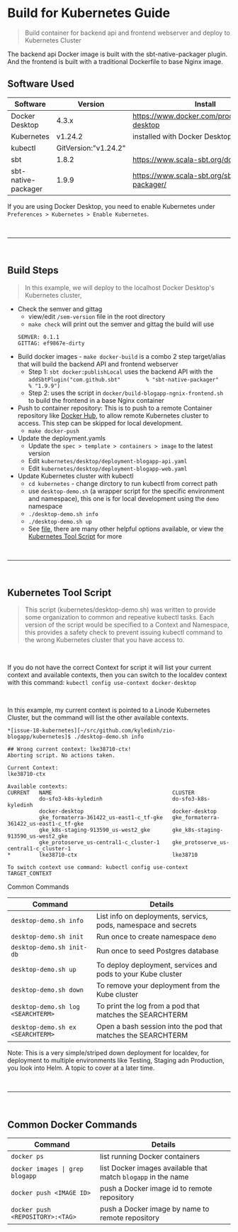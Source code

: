 # Build for Kubernetes Guide
> Build container for backend api and frontend webserver and deploy to Kubernetes Cluster

The backend api Docker image is built with the sbt-native-packager plugin. And the frontend is built with a traditional Dockerfile to base Nginx image.

## Software Used 

Software            | Version              | Install
--------------------|----------------------|-----------------------------------------------
Docker Desktop      | 4.3.x                | https://www.docker.com/products/docker-desktop
Kubernetes          | v1.24.2              | installed with Docker Desktop
kubectl             | GitVersion:"v1.24.2" |
sbt                 | 1.8.2                | https://www.scala-sbt.org/download.html
sbt-native-packager | 1.9.9                | https://www.scala-sbt.org/sbt-native-packager/

If you are using Docker Desktop, you need to enable Kubernetes under `Preferences > Kubernetes > Enable Kubernetes`.

<br><hr><br>

## Build Steps 

> In this example, we will deploy to the localhost Docker Desktop's Kubernetes cluster, 

- Check the semver and gittag
  - view/edit `/sem-version` file in the root directory
  - `make check` will print out the semver and gittag the build will use
  ```
  SEMVER: 0.1.1
  GITTAG: ef9867e-dirty
  ```
- Build docker images -  `make docker-build` is a combo 2 step target/alias that will build the backend API and frontend webserver
  - Step 1: `sbt docker:publishLocal` uses the backend API with the `addSbtPlugin("com.github.sbt"        % "sbt-native-packager"      % "1.9.9")` 
  - Step 2: uses the script in `docker/build-blogapp-ngnix-frontend.sh` to build the frontend in a base Nginx container 
- Push to container repository: This is to push to a remote Container repository like [Docker Hub](https://hub.docker.com/u/kyledinh), to allow remote Kubernetes cluster to access. This step can be skipped for local development. 
  - `make docker-push` 
- Update the deployment.yamls
  - Update the `spec > template > containers > image` to the latest version 
  - Edit `kubernetes/desktop/deployment-blogapp-api.yaml`
  - Edit `kubernetes/desktop/deployment-blogapp-web.yaml`
- Update Kubernetes cluster with kubectl
  - `cd kubernetes` - change dirctory to run kubectl from correct path  
  - use `desktop-demo.sh` (a wrapper script for the specific environment and namespace), this one is for local development using the `demo` namespace 
  - `./desktop-demo.sh info`
  - `./desktop-demo.sh up` 
  - See [file](../../kubernetes/desktop-demo.sh), there are many other helpful options available, or view the [Kubernetes Tool Script](#kubernetes-tool-script) for more 


<br><hr><br>

## Kubernetes Tool Script 

> This script (kubernetes/desktop-demo.sh) was written to provide some organization to common and repeative kubectl tasks. Each version of the script would be specified to a Context and Namespace, this provides a safety check to prevent issuing kubectl command to the wrong Kubernetes cluster that you have access to.

<br>

If you do not have the correct Context for script it will list your current context and available contexts, then you can switch to the localdev context with this command: `kubectl config use-context docker-desktop`

<br>

In this example, my current context is pointed to a Linode Kubernetes Cluster, but the command will list the other available contexts.
```
*[issue-18-kubernetes][~/src/github.com/kyledinh/zio-blogapp/kubernetes]$ ./desktop-demo.sh info

## Wrong current context: lke38710-ctx!
Aborting script. No actions taken.

Current Context: 
lke38710-ctx

Available contexts: 
CURRENT   NAME                                      CLUSTER                                 
          do-sfo3-k8s-kyledinh                      do-sfo3-k8s-kyledinh                                
          docker-desktop                            docker-desktop                                     
          gke_formaterra-361422_us-east1-c_tf-gke   gke_formaterra-361422_us-east1-c_tf-gke   
          gke_k8s-staging-913590_us-west2_gke       gke_k8s-staging-913590_us-west2_gke          
          gke_protoserve_us-central1-c_cluster-1    gke_protoserve_us-central1-c_cluster-1    
*         lke38710-ctx                              lke38710                                  

To switch context use command: kubectl config use-context TARGET_CONTEXT
```

Common Commands

Command                            | Details
-----------------------------------|---------------------------------------------------------------
`desktop-demo.sh info`             | List info on deployments, servics, pods, namespace and secrets
`desktop-demo.sh init`             | Run once to create namespace `demo`
`desktop-demo.sh init-db`          | Run once to seed Postgres database
`desktop-demo.sh up`               | To deploy deployment, services and pods to your Kube cluster
`desktop-demo.sh down`             | To remove your deployment from the Kube cluster
`desktop-demo.sh log <SEARCHTERM>` | To print the log from a pod that matches the SEARCHTERM
`desktop-demo.sh ex <SEARCHTERM>`  | Open a bash session into the pod that matches the SEARCHTERM


Note: This is a very simple/striped down deployment for localdev, for deployment to multiple environments like Testing, Staging adn Production, you look into Helm. A topic to cover at a later time.


<br><hr><br>

## Common Docker Commands

Command                          | Details
---------------------------------|--------------------------------------------------------------
`docker ps`                      | list running Docker containers
`docker images \| grep blogapp`  | list Docker images available that match `blogapp` in the name
`docker push <IMAGE ID>`         | push a Docker image id to remote repository
`docker push <REPOSITORY>:<TAG>` | push a Docker image by name to remote repository
